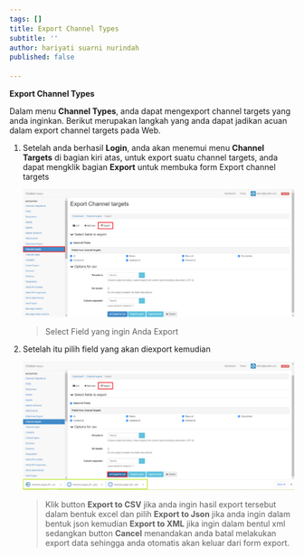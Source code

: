 ```yaml
---
tags: []
title: Export Channel Types
subtitle: ''
author: hariyati suarni nurindah
published: false

---
```

**Export Channel Types**

Dalam menu **Channel Types**, anda dapat mengexport channel targets yang anda inginkan. Berikut merupakan langkah yang anda dapat jadikan acuan dalam export channel targets pada Web.

1. Setelah anda berhasil **Login**, anda akan menemui menu **Channel Targets** di bagian kiri atas, untuk export suatu channel targets, anda dapat mengklik bagian **Export** untuk membuka form Export channel targets

   ![](/uploads/channeltypesupdate6.PNG)

   > Select Field yang ingin Anda Export
2. Setelah itu pilih field yang akan diexport kemudian

   ![](/uploads/channeltypesupdate7.PNG)

   > Klik button **Export to CSV** jika anda ingin hasil export tersebut dalam bentuk excel dan pilih **Export to Json** jika anda ingin dalam bentuk json kemudian **Export to XML** jika ingin dalam bentul xml sedangkan button **Cancel** menandakan anda batal melakukan export data sehingga anda otomatis akan keluar dari form export.